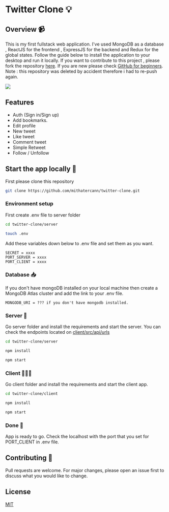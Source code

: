 # Twitter Clone 💡

## Overview 📹

This is my first fullstack web application. I've used MongoDB as a database , ReactJS for the frontend , ExpressJS for the backend and Redux for the global states. Follow the guide below to install the application to your desktop and run it locally. If you want to contribute to this project , please fork the repository [here](https://github.com/mithatercann/twitter-clone/fork). If you are new please check [GitHub for beginners](http://readwrite.com/2013/09/30/understanding-github-a-journey-for-beginners-part-1/). Note : this repository was deleted by accident therefore i had to re-push again.

![](https://user-images.githubusercontent.com/71825314/145272820-d6af46e2-8bb2-4e7e-997e-3c381d87288a.gif)

## Features

- Auth (Sign in/Sign up)
- Add bookmarks.
- Edit profile
- New tweet
- Like tweet 
- Comment tweet
- Simple Retweet
- Follow / Unfollow

## Start the app locally 🔌
First please clone this repository 
```bash
git clone https://github.com/mithatercann/twitter-clone.git
```

### Environment setup

First create .env file to server folder

```bash
cd twitter-clone/server

touch .env
```


Add these variables down below to .env file and set them as you want.

```
SECRET = xxxx
PORT_SERVER = xxxx
PORT_CLIENT = xxxx
```

### Database 📥

If you don't have mongoDB installed on your local machine then create a MongoDB Atlas cluster and add the link to your .env file.

```
MONGODB_URI = ??? if you don't have mongodb installed.
```

### Server 🔧

Go server folder and install the requirements and start the server. You can check the endpoints located on [client/src/api/urls](https://github.com/mithatercann/twitter-clone/blob/master/client/src/api/urls.js)

```bash
cd twitter-clone/server

npm install

npm start
```

### Client 👨🏼‍💻

Go client folder and install the requirements and start the client app.

```bash
cd twitter-clone/client

npm install

npm start
```

### Done 🥳

App is ready to go. Check the localhost with the port that you set for PORT_CLIENT in .env file.

## Contributing 🙌

Pull requests are welcome. For major changes, please open an issue first to discuss what you would like to change.

## License

[MIT](https://choosealicense.com/licenses/mit/)
